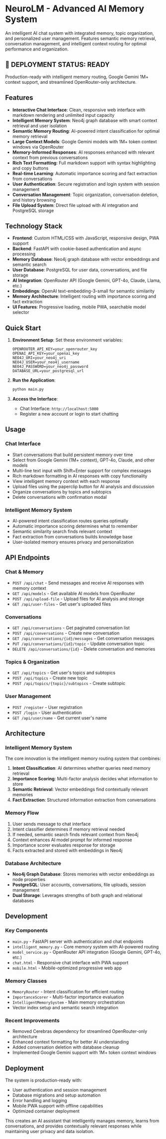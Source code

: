 # NeuroLM - Advanced AI Memory System

An intelligent AI chat system with integrated memory, topic organization, and personalized user management. Features semantic memory retrieval, conversation management, and intelligent context routing for optimal performance and organization.

## 🚀 DEPLOYMENT STATUS: READY
Production-ready with intelligent memory routing, Google Gemini 1M+ context support, and streamlined OpenRouter-only architecture.

## Features

- **Interactive Chat Interface**: Clean, responsive web interface with markdown rendering and unlimited input capacity
- **Intelligent Memory System**: Neo4j graph database with smart context retrieval and user isolation
- **Semantic Memory Routing**: AI-powered intent classification for optimal memory retrieval
- **Large Context Models**: Google Gemini models with 1M+ token context windows via OpenRouter
- **Memory-Informed Responses**: AI responses enhanced with relevant context from previous conversations
- **Rich Text Formatting**: Full markdown support with syntax highlighting and copy buttons
- **Real-time Learning**: Automatic importance scoring and fact extraction from conversations
- **User Authentication**: Secure registration and login system with session management
- **Conversation Management**: Topic organization, conversation deletion, and history browsing
- **File Upload System**: Direct file upload with AI integration and PostgreSQL storage

## Technology Stack

- **Frontend**: Custom HTML/CSS with JavaScript, responsive design, PWA support
- **Backend**: FastAPI with cookie-based authentication and async processing
- **Memory Database**: Neo4j graph database with vector embeddings and semantic search
- **User Database**: PostgreSQL for user data, conversations, and file storage
- **AI Integration**: OpenRouter API (Google Gemini, GPT-4o, Claude, Llama, etc.)
- **Embeddings**: OpenAI text-embedding-3-small for semantic similarity
- **Memory Architecture**: Intelligent routing with importance scoring and fact extraction
- **UI Features**: Progressive loading, mobile PWA, searchable model selector

## Quick Start

1. **Environment Setup**:
   Set these environment variables:
   ```
   OPENROUTER_API_KEY=your_openrouter_key
   OPENAI_API_KEY=your_openai_key
   NEO4J_URI=your_neo4j_uri  
   NEO4J_USER=your_neo4j_username
   NEO4J_PASSWORD=your_neo4j_password
   DATABASE_URL=your_postgresql_url
   ```

2. **Run the Application**:
   ```bash
   python main.py
   ```

3. **Access the Interface**:
   - Chat Interface: `http://localhost:5000`
   - Register a new account or login to start chatting

## Usage

### Chat Interface
- Start conversations that build persistent memory over time
- Select from Google Gemini (1M+ context), GPT-4o, Claude, and other models
- Multi-line text input with Shift+Enter support for complex messages
- Rich markdown formatting in AI responses with copy functionality
- View intelligent memory context with each response
- Upload files using the paperclip button for AI analysis and discussion
- Organize conversations by topics and subtopics
- Delete conversations with confirmation modal

### Intelligent Memory System
- AI-powered intent classification routes queries optimally
- Automatic importance scoring determines what to remember
- Semantic similarity search finds relevant context
- Fact extraction from conversations builds knowledge base
- User-isolated memory ensures privacy and personalization

## API Endpoints

### Chat & Memory
- `POST /api/chat` - Send messages and receive AI responses with memory context
- `GET /api/models` - Get available AI models from OpenRouter
- `POST /api/upload-file` - Upload files for AI analysis and storage
- `GET /api/user-files` - Get user's uploaded files

### Conversations
- `GET /api/conversations` - Get paginated conversation list
- `POST /api/conversations` - Create new conversation
- `GET /api/conversations/{id}/messages` - Get conversation messages
- `PUT /api/conversations/{id}/topic` - Update conversation topic
- `DELETE /api/conversations/{id}` - Delete conversation and memories

### Topics & Organization
- `GET /api/topics` - Get user's topics and subtopics
- `POST /api/topics` - Create new topic
- `POST /api/topics/{topic}/subtopics` - Create subtopic

### User Management
- `POST /register` - User registration
- `POST /login` - User authentication
- `GET /api/user/name` - Get current user's name

## Architecture

### Intelligent Memory System
The core innovation is the intelligent memory routing system that combines:

1. **Intent Classification**: AI determines whether queries need memory retrieval
2. **Importance Scoring**: Multi-factor analysis decides what information to store
3. **Semantic Retrieval**: Vector embeddings find contextually relevant memories
4. **Fact Extraction**: Structured information extraction from conversations

### Memory Flow
1. User sends message to chat interface
2. Intent classifier determines if memory retrieval needed
3. If needed, semantic search finds relevant context from Neo4j
4. Context enhances AI model prompt for informed response
5. Importance scorer evaluates response for storage
6. Facts extracted and stored with embeddings in Neo4j

### Database Architecture
- **Neo4j Graph Database**: Stores memories with vector embeddings as node properties
- **PostgreSQL**: User accounts, conversations, file uploads, session management
- **Dual Storage**: Leverages strengths of both graph and relational databases

## Development

### Key Components
- `main.py` - FastAPI server with authentication and chat endpoints
- `intelligent_memory.py` - Core memory system with AI-powered routing
- `model_service.py` - OpenRouter API integration (Google Gemini, GPT-4o, etc.)
- `chat.html` - Responsive chat interface with PWA support
- `mobile.html` - Mobile-optimized progressive web app

### Memory Classes
- `MemoryRouter` - Intent classification for efficient routing
- `ImportanceScorer` - Multi-factor importance evaluation
- `IntelligentMemorySystem` - Main memory orchestration
- Vector index setup and semantic search integration

### Recent Improvements
- Removed Cerebras dependency for streamlined OpenRouter-only architecture
- Enhanced context formatting for better AI understanding
- Added conversation deletion with database cleanup
- Implemented Google Gemini support with 1M+ token context windows

## Deployment

The system is production-ready with:
- User authentication and session management
- Database migrations and setup automation
- Error handling and logging
- Mobile PWA support with offline capabilities
- Optimized container deployment

This creates an AI assistant that intelligently manages memory, learns from conversations, and provides contextually relevant responses while maintaining user privacy and data isolation.